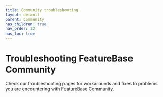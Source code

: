 ```yaml
---
title: Community troubleshooting
layout: default
parent: Community
has_children: true
nav_order: 12
has_toc: true
---
```


# Troubleshooting FeatureBase Community

Check our troubleshooting pages for workarounds and fixes to problems you are encountering with FeatureBase Community.

